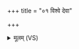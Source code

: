 +++
title = "०१ विश्वे देवा"

+++
<details><summary>मूलम् (VS)</summary>

विश्वे॑ देवा॒ वस॑वो॒ रक्ष॑ते॒ममु॒तादि॒त्या जा॑गृ॒त यू॒यम॒स्मिन्। मेमं सना॑भिरु॒त वान्यना॑भि॒र्मेमं प्राप॒त्पौरु॑षेयो व॒धो यः ॥
</details>